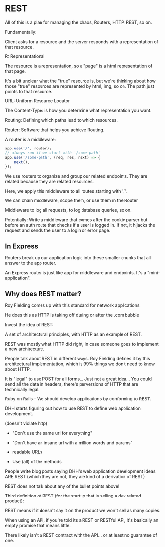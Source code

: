 # REST

All of this is a plan for managing the chaos, Routers, HTTP, REST, so on.

Fundamentally:

Client asks for a resource and the server responds with a representation
of that resource.

R: Representational

The resource is a representation, so a "page" is a html representation of
that page.

It's a bit unclear what the "true" resource is, but we're thinking about
how those "true" resources are represented by html, img, so on. The path
just points to that resource.

URL: Uniform Resource Locator

The Content-Type: <MIME> is how you determine what representation you
want.

Routing: Defining which paths lead to which resources.

Router: Software that helps you achieve Routing.

A router is a middleware:

```ts
app.use('/', router);
// always run if we start with '/some-path'
app.use('/some-path', (req, res, next) => {
    next(),
});
```

We use routers to organize and group our related endpoints. They are
related because they are related resources.

Here, we apply this middleware to all routes starting with '/'.

We can chain middleware, scope them, or use them in the Router

Middleware to log all requests, to log database queries, so on.

Potentially: Write a middleware that comes after the cookie parser but
before an auth route that checks if a user is logged in. If not, it
hijacks the request and sends the user to a login or error page.

## In Express

Routers break up our application logic into these smaller chunks that all
answer to the app router.

An Express router is just like app for middleware and endpoints. It's
a "mini-application".

## Why does REST matter?

Roy Fielding comes up with this standard
for network applications

He does this as HTTP is taking off during or after the .com bubble

Invest the idea of REST:

A set of architectural principles, with HTTP as an example of REST.

REST was mostly what HTTP did right, in case someone goes to implement
a new architecture.

People talk about REST in different ways. Roy Fielding defines it by this
architectural implementation, which is 99% things we don't need to know
about HTTP.

It is "legal" to use POST for all forms... Just not a great idea... You
could send all the data in headers, there's perversions of HTTP that are
technically legal.

Ruby on Rails - We should develop applications by conforming to REST.

DHH starts figuring out how to use REST to define web application
development.

(doesn't violate http)

- "Don't use the same url for everything"
- "Don't have an insane url with a million words and params"

- readable URLs
- Use (all) of the methods

People write blog posts saying DHH's web application development ideas ARE
REST (which they are not, they are kind of a derivation of REST)

REST does not talk about any of the bullet points above!

Third definition of REST (for the startup that is selling a dev related product):

REST means if it doesn't say it on the product we won't sell as many
copies.

When using an API, if you're told its a REST or RESTful API, it's
basically an empty promise that means little.

There likely isn't a REST contract with the API... or at least no
guarantee of one.
